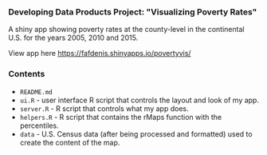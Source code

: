 ### Developing Data Products Project: "Visualizing Poverty Rates"

A shiny app showing poverty rates at the county-level in the continental U.S. for the years 2005, 2010 and 2015.

View app here https://fafdenis.shinyapps.io/povertyvis/

### Contents
- `README.md`
- `ui.R` - user interface R script that controls the layout and look of my app.
- `server.R` - R script that controls what my app does.
- `helpers.R` - R script that contains the rMaps function with the percentiles.
- `data` - U.S. Census data (after being processed and formatted) used to create the content of the map.